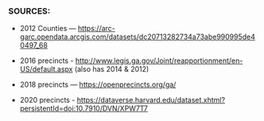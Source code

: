 ### SOURCES:

- 2012 Counties — https://arc-garc.opendata.arcgis.com/datasets/dc20713282734a73abe990995de40497_68

- 2016 precincts - http://www.legis.ga.gov/Joint/reapportionment/en-US/default.aspx (also has 2014 & 2012)

- 2018 precincts — https://openprecincts.org/ga/

- 2020 precincts - https://dataverse.harvard.edu/dataset.xhtml?persistentId=doi:10.7910/DVN/XPW7T7